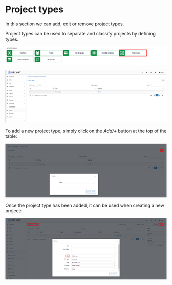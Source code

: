 Project types
=============
In this section we can add, edit or remove project types.

Project types can be used to separate and classify projects by defining types.

![project](project.png)

![list](list.png)

To add a new project type, simply click on the *Add/+* button at the top of the table:

![add](add.png)

Once the project type has been added, it can be used when creating a new project:

![icon](project_types.png)
